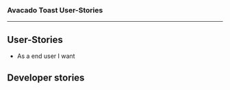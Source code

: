 ### Avacado Toast User-Stories
----

## User-Stories

- As a end user I want


## Developer stories
